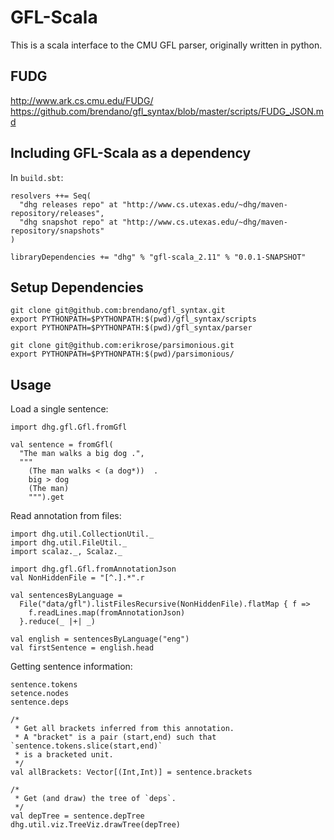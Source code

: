 GFL-Scala
=========

This is a scala interface to the CMU GFL parser, originally written in python.


## FUDG

http://www.ark.cs.cmu.edu/FUDG/
https://github.com/brendano/gfl_syntax/blob/master/scripts/FUDG_JSON.md


## Including GFL-Scala as a dependency

In `build.sbt`:

    resolvers ++= Seq(
      "dhg releases repo" at "http://www.cs.utexas.edu/~dhg/maven-repository/releases",
      "dhg snapshot repo" at "http://www.cs.utexas.edu/~dhg/maven-repository/snapshots"
    )
    
    libraryDependencies += "dhg" % "gfl-scala_2.11" % "0.0.1-SNAPSHOT"
        

## Setup Dependencies

    git clone git@github.com:brendano/gfl_syntax.git
    export PYTHONPATH=$PYTHONPATH:$(pwd)/gfl_syntax/scripts
    export PYTHONPATH=$PYTHONPATH:$(pwd)/gfl_syntax/parser
    
    git clone git@github.com:erikrose/parsimonious.git
    export PYTHONPATH=$PYTHONPATH:$(pwd)/parsimonious/


## Usage

Load a single sentence:

    import dhg.gfl.Gfl.fromGfl

    val sentence = fromGfl(
      "The man walks a big dog .",
      """
        (The man walks < (a dog*))  .
        big > dog
        (The man)
        """).get

Read annotation from files:

    import dhg.util.CollectionUtil._
    import dhg.util.FileUtil._
    import scalaz._, Scalaz._

    import dhg.gfl.Gfl.fromAnnotationJson
    val NonHiddenFile = "[^.].*".r
    
    val sentencesByLanguage = 
      File("data/gfl").listFilesRecursive(NonHiddenFile).flatMap { f =>
        f.readLines.map(fromAnnotationJson)
      }.reduce(_ |+| _)
      
    val english = sentencesByLanguage("eng")
    val firstSentence = english.head

Getting sentence information:

    sentence.tokens
    setence.nodes
    sentence.deps

    /* 
     * Get all brackets inferred from this annotation.
     * A "bracket" is a pair (start,end) such that `sentence.tokens.slice(start,end)` 
     * is a bracketed unit.
     */
    val allBrackets: Vector[(Int,Int)] = sentence.brackets

    /* 
     * Get (and draw) the tree of `deps`.
     */
    val depTree = sentence.depTree
    dhg.util.viz.TreeViz.drawTree(depTree)

